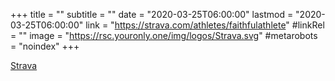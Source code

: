 +++
title = ""
subtitle = ""
date = "2020-03-25T06:00:00"
lastmod = "2020-03-25T06:00:00"
link = "https://strava.com/athletes/faithfulathlete"
#linkRel = ""
image = "https://rsc.youronly.one/img/logos/Strava.svg"
#metarobots = "noindex"
+++

<a href="https://strava.com/athletes/faithfulathlete" rel="me noopener external nofollow" referrerpolicy="strict-origin-when-cross-origin">Strava</a>
